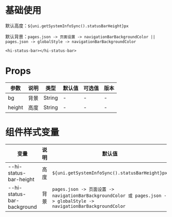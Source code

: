 # 基础使用

默认高度：`${uni.getSystemInfoSync().statusBarHeight}px`

默认背景：`pages.json -> 页面设置 -> navigationBarBackgroundColor || pages.json -> globalStyle -> navigationBarBackgroundColor`

```vue
<hi-status-bar></hi-status-bar>
```

# Props

| 参数   | 说明 | 类型   | 默认值 | 可选值 | 版本 |
| ------ | ---- | ------ | ------ | ------ | ---- |
| bg     | 背景 | String | -      | -      | -    |
| height | 高度 | String | -      | -      | -    |

# 组件样式变量

| 变量                       | 说明 | 默认值                                                                                                                | 版本 |
| -------------------------- | ---- | --------------------------------------------------------------------------------------------------------------------- | ---- |
| --hi-status-bar-height     | 高度 | `${uni.getSystemInfoSync().statusBarHeight}px`                                                                        | -    |
| --hi-status-bar-background | 背景 | `pages.json -> 页面设置 -> navigationBarBackgroundColor 或 pages.json -> globalStyle -> navigationBarBackgroundColor` | -    |
